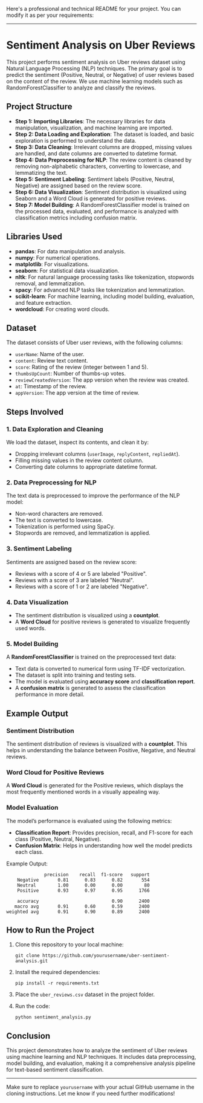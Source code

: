 Here's a professional and technical README for your project. You can modify it as per your requirements:

---

# Sentiment Analysis on Uber Reviews

This project performs sentiment analysis on Uber reviews dataset using Natural Language Processing (NLP) techniques. The primary goal is to predict the sentiment (Positive, Neutral, or Negative) of user reviews based on the content of the review. We use machine learning models such as RandomForestClassifier to analyze and classify the reviews.

## Project Structure

- **Step 1: Importing Libraries**: The necessary libraries for data manipulation, visualization, and machine learning are imported.
- **Step 2: Data Loading and Exploration**: The dataset is loaded, and basic exploration is performed to understand the data.
- **Step 3: Data Cleaning**: Irrelevant columns are dropped, missing values are handled, and date columns are converted to datetime format.
- **Step 4: Data Preprocessing for NLP**: The review content is cleaned by removing non-alphabetic characters, converting to lowercase, and lemmatizing the text.
- **Step 5: Sentiment Labeling**: Sentiment labels (Positive, Neutral, Negative) are assigned based on the review score.
- **Step 6: Data Visualization**: Sentiment distribution is visualized using Seaborn and a Word Cloud is generated for positive reviews.
- **Step 7: Model Building**: A RandomForestClassifier model is trained on the processed data, evaluated, and performance is analyzed with classification metrics including confusion matrix.

## Libraries Used

- **pandas**: For data manipulation and analysis.
- **numpy**: For numerical operations.
- **matplotlib**: For visualizations.
- **seaborn**: For statistical data visualization.
- **nltk**: For natural language processing tasks like tokenization, stopwords removal, and lemmatization.
- **spacy**: For advanced NLP tasks like tokenization and lemmatization.
- **scikit-learn**: For machine learning, including model building, evaluation, and feature extraction.
- **wordcloud**: For creating word clouds.

## Dataset

The dataset consists of Uber user reviews, with the following columns:
- `userName`: Name of the user.
- `content`: Review text content.
- `score`: Rating of the review (integer between 1 and 5).
- `thumbsUpCount`: Number of thumbs-up votes.
- `reviewCreatedVersion`: The app version when the review was created.
- `at`: Timestamp of the review.
- `appVersion`: The app version at the time of review.

## Steps Involved

### 1. Data Exploration and Cleaning

We load the dataset, inspect its contents, and clean it by:
- Dropping irrelevant columns (`userImage`, `replyContent`, `repliedAt`).
- Filling missing values in the review content column.
- Converting date columns to appropriate datetime format.

### 2. Data Preprocessing for NLP

The text data is preprocessed to improve the performance of the NLP model:
- Non-word characters are removed.
- The text is converted to lowercase.
- Tokenization is performed using SpaCy.
- Stopwords are removed, and lemmatization is applied.

### 3. Sentiment Labeling

Sentiments are assigned based on the review score:
- Reviews with a score of 4 or 5 are labeled "Positive".
- Reviews with a score of 3 are labeled "Neutral".
- Reviews with a score of 1 or 2 are labeled "Negative".

### 4. Data Visualization

- The sentiment distribution is visualized using a **countplot**.
- A **Word Cloud** for positive reviews is generated to visualize frequently used words.

### 5. Model Building

A **RandomForestClassifier** is trained on the preprocessed text data:
- Text data is converted to numerical form using TF-IDF vectorization.
- The dataset is split into training and testing sets.
- The model is evaluated using **accuracy score** and **classification report**.
- A **confusion matrix** is generated to assess the classification performance in more detail.

## Example Output

### Sentiment Distribution

The sentiment distribution of reviews is visualized with a **countplot**. This helps in understanding the balance between Positive, Negative, and Neutral reviews.

### Word Cloud for Positive Reviews

A **Word Cloud** is generated for the Positive reviews, which displays the most frequently mentioned words in a visually appealing way.

### Model Evaluation

The model’s performance is evaluated using the following metrics:
- **Classification Report**: Provides precision, recall, and F1-score for each class (Positive, Neutral, Negative).
- **Confusion Matrix**: Helps in understanding how well the model predicts each class.

Example Output:
```
              precision    recall  f1-score   support
    Negative       0.81      0.83      0.82       554
    Neutral        1.00      0.00      0.00        80
    Positive       0.93      0.97      0.95      1766

    accuracy                           0.90      2400
   macro avg       0.91      0.60      0.59      2400
weighted avg       0.91      0.90      0.89      2400
```

## How to Run the Project

1. Clone this repository to your local machine:
    ```
    git clone https://github.com/yourusername/uber-sentiment-analysis.git
    ```

2. Install the required dependencies:
    ```
    pip install -r requirements.txt
    ```

3. Place the `uber_reviews.csv` dataset in the project folder.

4. Run the code:
    ```
    python sentiment_analysis.py
    ```

## Conclusion

This project demonstrates how to analyze the sentiment of Uber reviews using machine learning and NLP techniques. It includes data preprocessing, model building, and evaluation, making it a comprehensive analysis pipeline for text-based sentiment classification.

---

Make sure to replace `yourusername` with your actual GitHub username in the cloning instructions. Let me know if you need further modifications!
